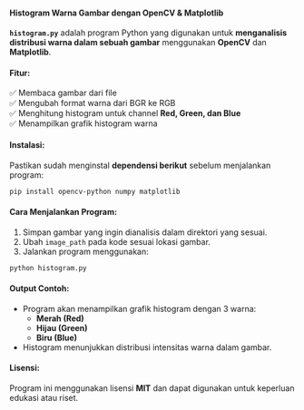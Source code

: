 #### **Histogram Warna Gambar dengan OpenCV & Matplotlib**  

**`histogram.py`** adalah program Python yang digunakan untuk **menganalisis distribusi warna dalam sebuah gambar** menggunakan **OpenCV** dan **Matplotlib**.  

#### **Fitur:**  
✅ Membaca gambar dari file  
✅ Mengubah format warna dari BGR ke RGB  
✅ Menghitung histogram untuk channel **Red, Green, dan Blue**  
✅ Menampilkan grafik histogram warna  

#### **Instalasi:**  
Pastikan sudah menginstal **dependensi berikut** sebelum menjalankan program:  
```bash
pip install opencv-python numpy matplotlib
```

#### **Cara Menjalankan Program:**  
1. Simpan gambar yang ingin dianalisis dalam direktori yang sesuai.  
2. Ubah `image_path` pada kode sesuai lokasi gambar.  
3. Jalankan program menggunakan:  
```bash
python histogram.py
```

#### **Output Contoh:**  
- Program akan menampilkan grafik histogram dengan 3 warna:  
  - **Merah (Red)**  
  - **Hijau (Green)**  
  - **Biru (Blue)**  
- Histogram menunjukkan distribusi intensitas warna dalam gambar.  

#### **Lisensi:**  
Program ini menggunakan lisensi **MIT** dan dapat digunakan untuk keperluan edukasi atau riset.  
